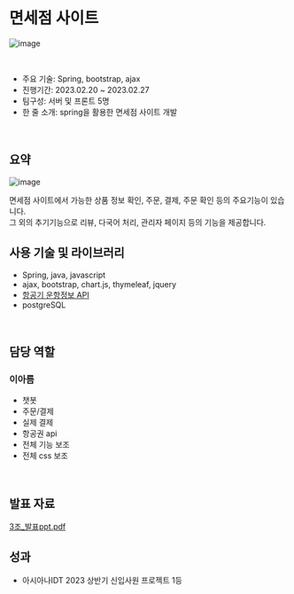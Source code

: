 # 면세점 사이트
![image](https://user-images.githubusercontent.com/72062916/226168976-9cbbef66-5a80-46ce-a5da-14035582bc65.png)

</br>

- 주요 기술: Spring, bootstrap, ajax
- 진행기간: 2023.02.20 ~ 2023.02.27
- 팀구성: 서버 및 프론트 5명
- 한 줄 소개: spring을 활용한 면세점 사이트 개발
</br>  

## **요약**
![image](https://user-images.githubusercontent.com/72062916/226169371-9a89b3f4-d0a6-494a-86fc-5cf9e2a270ab.png)

면세점 사이트에서 가능한 상품 정보 확인, 주문, 결제, 주문 확인 등의 주요기능이 있습니다. </br>
그 외의 추기기능으로 리뷰, 다국어 처리, 관리자 페이지 등의 기능을 제공합니다.
</br>

## **사용 기술 및 라이브러리**

- Spring, java, javascript
- ajax, bootstrap, chart.js, thymeleaf, jquery
- [항공기 운항정보 API](https://www.data.go.kr/tcs/dss/selectApiDataDetailView.do?publicDataPk=15000126)
- postgreSQL
</br>

## **담당 역할**
### 이아름
- 챗봇
- 주문/결제
- 실제 결제
- 항공권 api
- 전체 기능 보조
- 전체 css 보조
</br>

## **발표 자료**
[3조_발표ppt.pdf](https://github.com/Lee-Areum/DutyFreeShop/files/11010756/3._.ppt.pdf)
</br>

## **성과**

- 아시아나IDT 2023 상반기 신입사원 프로젝트 1등

